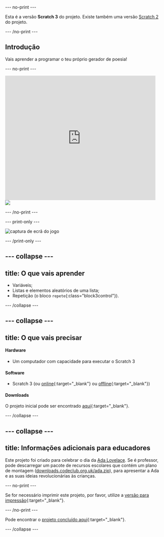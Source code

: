 --- no-print ---

Esta é a versão **Scratch 3** do projeto. Existe também uma versão [Scratch 2](https://projects.raspberrypi.org/en/projects/poetry-generator-scratch2) do projeto.

--- /no-print ---

## Introdução

Vais aprender a programar o teu próprio gerador de poesia!

--- no-print ---

<div class="scratch-preview">
  <iframe allowtransparency="true" width="485" height="402" src="https://scratch.mit.edu/projects/embed/382665708/?autostart=false" frameborder="0" scrolling="no"></iframe>
  <img src="images/poetry-final.png">
</div>

--- /no-print ---

--- print-only ---

![captura de ecrã do jogo](images/poetry-final.png)

--- /print-only ---

--- collapse ---
---
title: O que vais aprender
---
+ Variáveis;
+ Listas e elementos aleatórios de uma lista;
+ Repetição (o bloco `repete`{:class="block3control"}).

--- /collapse ---

--- collapse ---
---
title: O que vais precisar
---
#### Hardware

+ Um computador com capacidade para executar o Scratch 3

#### Software

+ Scratch 3 (ou [online](https://rpf.io/scratchon){:target="_blank"} ou [offline](https://rpf.io/scratchoff){:target="_blank"})

#### Downloads

O projeto inicial pode ser encontrado [aqui](https://rpf.io/p/pt-PT/poetry-generator-go){:target="_blank"}.

--- /collapse ---

--- collapse ---
---
title: Informações adicionais para educadores
---
Este projeto foi criado para celebrar o dia da [Ada Lovelace](https://findingada.com). Se é professor, pode descarregar um pacote de recursos escolares que contém um plano de montagem ([downloads.codeclub.org.uk/ada.zip](http://downloads.codeclub.org.uk/ada.zip)), para apresentar a Ada e as suas ideias revolucionárias às crianças.

--- no-print ---

Se for necessário imprimir este projeto, por favor, utilize a [versão para impressão](https://projects.raspberrypi.org/pt-PT/projects/poetry-generator/print){:target="_blank"}.

--- /no-print ---

Pode encontrar o [projeto concluído aqui](https://rpf.io/p/pt-PT/poetry-generator-get){:target="_blank"}.

--- /collapse ---
